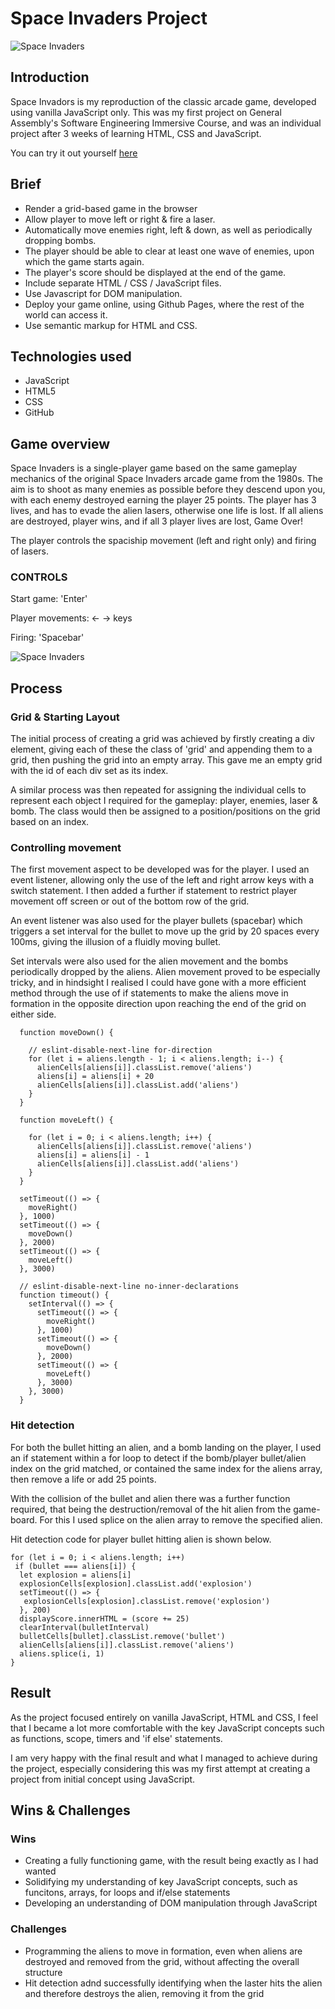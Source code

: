 # Space Invaders Project

![Space Invaders](https://user-images.githubusercontent.com/41396233/73085756-1d58e300-3ec7-11ea-9e99-5e6988de67a0.png)

## Introduction

Space Invadors is my reproduction of the classic arcade game, developed using vanilla JavaScript only. This was my first project on General Assembly's Software Engineering Immersive Course, and was an individual project after 3 weeks of learning HTML, CSS and JavaScript.

You can try it out yourself [here](https://andre-urbani.github.io/project-1/)

## Brief

- Render a grid-based game in the browser
- Allow player to move left or right & fire a laser.
- Automatically move enemies right, left & down, as well as periodically dropping bombs.
- The player should be able to clear at least one wave of enemies, upon which the game starts again.
- The player's score should be displayed at the end of the game.
- Include separate HTML / CSS / JavaScript files.
- Use Javascript for DOM manipulation.
- Deploy your game online, using Github Pages, where the rest of the world can access it.
- Use semantic markup for HTML and CSS.

## Technologies used

- JavaScript
- HTML5
- CSS
- GitHub

## Game overview

Space Invaders is a single-player game based on the same gameplay mechanics of the original Space Invaders arcade game from the 1980s. The aim is to shoot as many enemies as possible before they descend upon you, with each enemy destroyed earning the player 25 points. The player has 3 lives, and has to evade the alien lasers, otherwise one life is lost. If all aliens are destroyed, player wins, and if all 3 player lives are lost, Game Over!

The player controls the spaciship movement (left and right only) and firing of lasers.

### CONTROLS
Start game: 'Enter'

Player movements: ← → keys

Firing: 'Spacebar'

![Space Invaders](https://user-images.githubusercontent.com/41396233/73085739-116d2100-3ec7-11ea-8735-4961388c38a3.png)

## Process

### Grid & Starting Layout
The initial process of creating a grid was achieved by firstly creating a div element, giving each of these the class of 'grid' and appending them to a grid, then pushing the grid into an empty array. This gave me an empty grid with the id of each div set as its index.

A similar process was then repeated for assigning the individual cells to represent each object I required for the gameplay: player, enemies, laser & bomb. The class would then be assigned to a position/positions on the grid based on an index.

### Controlling movement

The first movement aspect to be developed was for the player. I used an event listener, allowing only the use of the left and right arrow keys with a switch statement. I then added a further if statement to restrict player movement off screen or out of the bottom row of the grid.

An event listener was also used for the player bullets (spacebar) which triggers a set interval for the bullet to move up the grid by 20 spaces every 100ms, giving the illusion of a fluidly moving bullet.

Set intervals were also used for the alien movement and the bombs periodically dropped by the aliens. Alien movement proved to be especially tricky, and in hindsight I realised I could have gone with a more efficient method through the use of if statements to make the aliens move in formation in the opposite direction upon reaching the end of the grid on either side.

```
  function moveDown() {

    // eslint-disable-next-line for-direction
    for (let i = aliens.length - 1; i < aliens.length; i--) {
      alienCells[aliens[i]].classList.remove('aliens')
      aliens[i] = aliens[i] + 20
      alienCells[aliens[i]].classList.add('aliens')
    }
  }

  function moveLeft() {

    for (let i = 0; i < aliens.length; i++) {
      alienCells[aliens[i]].classList.remove('aliens')
      aliens[i] = aliens[i] - 1
      alienCells[aliens[i]].classList.add('aliens')
    }
  }

  setTimeout(() => {
    moveRight()
  }, 1000)
  setTimeout(() => {
    moveDown()
  }, 2000)
  setTimeout(() => {
    moveLeft()
  }, 3000)

  // eslint-disable-next-line no-inner-declarations
  function timeout() {
    setInterval(() => {
      setTimeout(() => {
        moveRight()
      }, 1000)
      setTimeout(() => {
        moveDown()
      }, 2000)
      setTimeout(() => {
        moveLeft()
      }, 3000)
    }, 3000)
  }
``` 

### Hit detection

For both the bullet hitting an alien, and a bomb landing on the player, I used an if statement within a for loop to detect if the bomb/player bullet/alien index on the grid matched, or contained the same index for the aliens array, then remove a life or add 25 points.

With the collision of the bullet and alien there was a further function required, that being the destruction/removal of the hit alien from the game-board. For this I used splice on the alien array to remove the specified alien.

Hit detection code for player bullet hitting alien is shown below.

```
for (let i = 0; i < aliens.length; i++)
 if (bullet === aliens[i]) {
  let explosion = aliens[i]
  explosionCells[explosion].classList.add('explosion')
  setTimeout(() => {
   explosionCells[explosion].classList.remove('explosion')
  }, 200)
  displayScore.innerHTML = (score += 25)
  clearInterval(bulletInterval)
  bulletCells[bullet].classList.remove('bullet')
  alienCells[aliens[i]].classList.remove('aliens')
  aliens.splice(i, 1)
}

```

## Result

As the project focused entirely on vanilla JavaScript, HTML and CSS, I feel that I became a lot more comfortable with the key JavaScript concepts such as functions, scope, timers and 'if else' statements.

I am very happy with the final result and what I managed to achieve during the project, especially considering this was my first attempt at creating a project from initial concept using JavaScript.

## Wins & Challenges

### Wins

- Creating a fully functioning game, with the result being exactly as I had wanted
- Solidifying my understanding of key JavaScript concepts, such as funcitons, arrays, for loops and if/else statements
- Developing an understanding of DOM manipulation through JavaScript

### Challenges

- Programming the aliens to move in formation, even when aliens are destroyed and removed from the grid, without affecting the overall structure
- Hit detection adnd successfully identifying when the laster hits the alien and therefore destroys the alien, removing it from the grid

